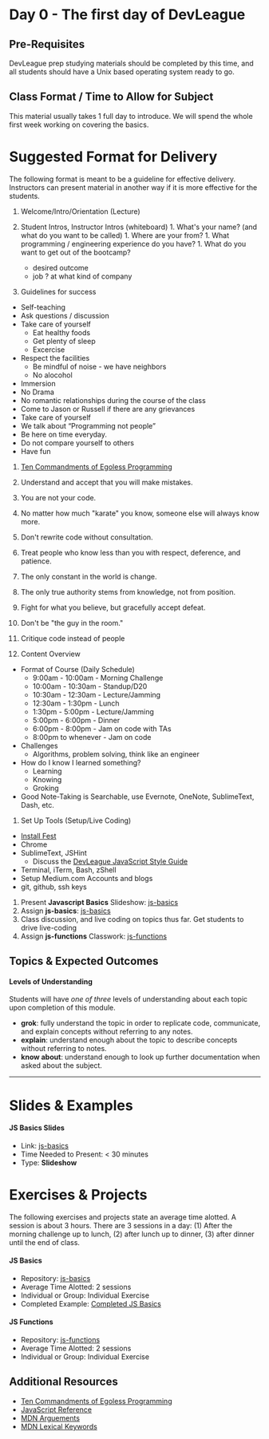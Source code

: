 # Day 0 - The first day of DevLeague

## Pre-Requisites
DevLeague prep studying materials should be completed by this time, and all students should have a Unix based operating system ready to go.

## Class Format / Time to Allow for Subject
This material usually takes 1 full day to introduce. We will spend the whole first week working on covering the basics.

# Suggested Format for Delivery
The following format is meant to be a guideline for effective delivery. Instructors can present material in another way if it is more effective for the students.

1. Welcome/Intro/Orientation (Lecture)
  1. Student Intros, Instructor Intros (whiteboard)
    1. What's your name? (and what do you want to be called)
    1. Where are your from?
    1. What programming / engineering experience do you have?
    1. What do you want to get out of the bootcamp?
        - desired outcome
        - job ? at what kind of company

1. Guidelines for success
  - Self-teaching
  - Ask questions / discussion
  - Take care of yourself
    - Eat healthy foods
    - Get plenty of sleep
    - Excercise
  - Respect the facilities
    - Be mindful of noise - we have neighbors
    - No alocohol
  - Immersion
  - No Drama
  - No romantic relationships during the course of the class
  - Come to Jason or Russell if there are any grievances
  - Take care of yourself
  - We talk about “Programming not people”
  - Be here on time everyday.
  - Do not compare yourself to others
  - Have fun

1. [Ten Commandments of Egoless Programming](https://blog.codinghorror.com/the-ten-commandments-of-egoless-programming/)
  1. Understand and accept that you will make mistakes.
  1. You are not your code.
  1. No matter how much "karate" you know, someone else will always know more.
  1. Don't rewrite code without consultation.
  1. Treat people who know less than you with respect, deference, and patience.
  1. The only constant in the world is change.
  1. The only true authority stems from knowledge, not from position.
  1. Fight for what you believe, but gracefully accept defeat.
  1. Don't be "the guy in the room."
  1. Critique code instead of people

1. Content Overview
  - Format of Course (Daily Schedule)
    * 9:00am - 10:00am - Morning Challenge
    * 10:00am - 10:30am - Standup/D20
    * 10:30am - 12:30am - Lecture/Jamming
    * 12:30am - 1:30pm - Lunch
    * 1:30pm - 5:00pm - Lecture/Jamming
    * 5:00pm - 6:00pm - Dinner
    * 6:00pm - 8:00pm - Jam on code with TAs
    * 8:00pm to whenever - Jam on code
  - Challenges
    - Algorithms, problem solving, think like an engineer
  - How do I know I learned something?
    - Learning
    - Knowing
    - Groking
  - Good Note-Taking is Searchable, use Evernote, OneNote, SublimeText, Dash, etc.

1. Set Up Tools (Setup/Live Coding)
  - [Install Fest](https://github.com/devleague/DevLeague-Modules/blob/master/Day0/installFest.md)
  - Chrome
  - SublimeText, JSHint
    - Discuss the [DevLeague JavaScript Style Guide](https://github.com/devleague/JS-Style-Guide)
  - Terminal, iTerm, Bash, zShell
  - Setup Medium.com Accounts and blogs
  - git, github, ssh keys
1. Present **Javascript Basics** Slideshow: [js-basics](https://slides.com/theremix/js-basics)
1. Assign **js-basics**: [js-basics](https://github.com/devleague/js-basics)
1. Class discussion, and live coding on topics thus far. Get students to drive live-coding
1. Assign **js-functions** Classwork: [js-functions](https://github.com/devleague/js-functions)

## Topics & Expected Outcomes

#### Levels of Understanding
Students will have *one of three* levels of understanding about each topic upon completion of this module.
- **grok**: fully understand the topic in order to replicate code, communicate, and explain concepts without referring to any notes.
- **explain**: understand enough about the topic to describe concepts without referring to notes.
- **know about**: understand enough to look up further documentation when asked about the subject.

---

# Slides & Examples

#### JS Basics Slides
- Link: [js-basics](https://slides.com/theremix/js-basics)
- Time Needed to Present: < 30 minutes
- Type: **Slideshow**

# Exercises & Projects
The following exercises and projects state an average time alotted. A session is about 3 hours. There are 3 sessions in a day: (1) After the morning challenge up to lunch, (2) after lunch up to dinner, (3) after dinner until the end of class.

#### JS Basics
- Repository: [js-basics](https://github.com/devleague/js-basics)
- Average Time Alotted: 2 sessions
- Individual or Group: Individual Exercise
- Completed Example: [Completed JS Basics](https://github.com/taylorak/js-basics)

#### JS Functions
- Repository: [js-functions](https://github.com/devleague/js-functions)
- Average Time Alotted: 2 sessions
- Individual or Group: Individual Exercise

## Additional Resources
* [Ten Commandments of Egoless Programming](https://blog.codinghorror.com/the-ten-commandments-of-egoless-programming/)
* [JavaScript Reference](https://github.com/devleague/DevLeague-Modules/blob/master/Day0/javaScriptReference.md)
* [MDN Arguements](https://developer.mozilla.org/en-US/docs/Web/JavaScript/Reference/Global_Objects/Function/arguments)
* [MDN Lexical Keywords](https://developer.mozilla.org/en-US/docs/Web/JavaScript/Reference/Lexical_grammar#Keywords)
